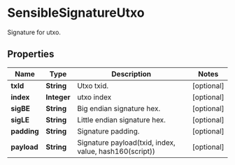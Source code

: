 

# SensibleSignatureUtxo

Signature for utxo.
## Properties

Name | Type | Description | Notes
------------ | ------------- | ------------- | -------------
**txId** | **String** | Utxo txid. |  [optional]
**index** | **Integer** | utxo index |  [optional]
**sigBE** | **String** | Big endian signature hex. |  [optional]
**sigLE** | **String** | Little endian signature hex. |  [optional]
**padding** | **String** | Signature padding. |  [optional]
**payload** | **String** | Signature payload(txid, index, value, hash160(script)) |  [optional]



